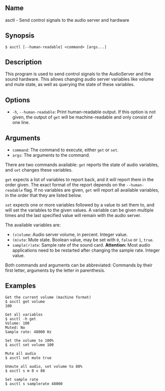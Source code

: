 ## Name

asctl - Send control signals to the audio server and hardware

## Synopsis

```**sh
$ asctl [--human-readable] <command> [args...]
```

## Description

This program is used to send control signals to the AudioServer and the sound hardware. This allows changing audio server variables like volume and mute state, as well as querying the state of these variables.

## Options

* `-h`, `--human-readable`: Print human-readable output. If this option is not given, the output of `get` will be machine-readable and only consist of one line.

## Arguments

* `command`: The command to execute, either `get` or `set`.
* `args`: The arguments to the command.

There are two commands available: `get` reports the state of audio variables, and `set` changes these variables.

`get` expects a list of variables to report back, and it will report them in the order given. The exact format of the report depends on the `--human-readable` flag. If no variables are given, `get` will report all available variables, in the order that they are listed below.

`set` expects one or more variables followed by a value to set them to, and will set the variables to the given values. A variable can be given multiple times and the last specified value will remain with the audio server.

The available variables are:
* `(v)olume`: Audio server volume, in percent. Integer value.
* `(m)ute`: Mute state. Boolean value, may be set with `0`, `false` or `1`, `true`.
* `sample(r)ate`: Sample rate of the sound card. **Attention:** Most audio applications need to be restarted after changing the sample rate. Integer value.

Both commands and arguments can be abbreviated: Commands by their first letter, arguments by the letter in parenthesis.

## Examples

```**sh
Get the current volume (machine format)
$ asctl get volume
100

Get all variables
$ asctl -h get
Volume: 100
Muted: No
Sample rate: 48000 Hz

Set the volume to 100%
$ asctl set volume 100

Mute all audio
$ asctl set mute true

Unmute all audio, set volume to 80%
$ asctl s m 0 v 80

Set sample rate
$ asctl s samplerate 48000
```
